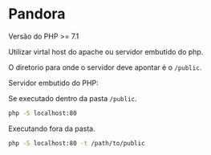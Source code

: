# Pandora

Versão do PHP >= 7.1

Utilizar virtal host do apache ou servidor embutido do php.

O diretorio para onde o servidor deve apontar é o ```/public```.

Servidor embutido do PHP:

Se executado dentro da pasta ```/public```.
```bash
php -S localhost:80
```
Executando fora da pasta.
```bash
php -S localhost:80 -t /path/to/public
```
